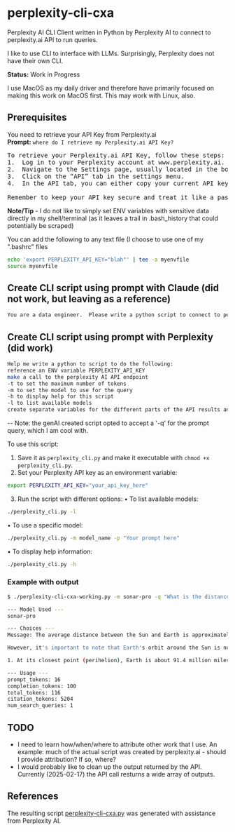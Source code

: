 # perplexity-cli-cxa
Perplexity AI CLI Client written in Python by Perplexity AI to connect to perplexity.ai API to run queries.

I like to use CLI to interface with LLMs.  Surprisingly, Perplexity does not have their own CLI.

**Status:** Work in Progress

I use MacOS as my daily driver and therefore have primarily focused on making this work on MacOS first.  This may work with Linux, also.

## Prerequisites
You need to retrieve your API Key from Perplexity.ai    
**Prompt:**  `where do I retrieve my Perplexity.ai API Key?`

<pre>
To retrieve your Perplexity.ai API Key, follow these steps:
1.	Log in to your Perplexity account at www.perplexity.ai.
2.	Navigate to the Settings page, usually located in the bottom left corner of the interface.
3.	Click on the “API” tab in the settings menu.
4.	In the API tab, you can either copy your current API key or generate a new one by clicking the “Generate” button.

Remember to keep your API key secure and treat it like a password. The API key is a long-lived access token that you can use until you manually refresh or delete it.
</pre>

**Note/Tip** - I do not like to simply set ENV variables with sensitive data directly in my shell/terminal (as it leaves a trail in .bash_history that could potentially be scraped)

You can add the following to any text file (I choose to use one of my ".bashrc" files
```bash
echo 'export PERPLEXITY_API_KEY="blah"' | tee -a myenvfile
source myenvfile
```

## Create CLI script using prompt with Claude (did not work, but leaving as a reference)
```bash
You are a data engineer.  Please write a python script to connect to perplexity.ai from the macos bash shell.  The script should accept parameters 1/ list available models using '-l' 2/ use a specific model using '-m' or '--model'.  The script should read the environment variable 'PERPLEXITY_API_KEY'.  It should also accept a '-h' or '--help' to return syntax examples"
```

## Create CLI script using prompt with Perplexity (did work)

```bash
Help me write a python to script to do the following:
reference an ENV variable PERPLEXITY_API_KEY 
make a call to the perplexity AI API endpoint
-t to set the maximum number of tokens
-m to set the model to use for the query
-h to display help for this script
-l to list available models
create separate variables for the different parts of the API results and then print each part with a header.
```
-- Note:  the genAI created script opted to accept a '-q' for the prompt query, which I am cool with.

To use this script:
1.	Save it as `perplexity_cli.py` and make it executable with `chmod +x perplexity_cli.py`.
2.	Set your Perplexity API key as an environment variable:

```bash
export PERPLEXITY_API_KEY="your_api_key_here"
```

3.	Run the script with different options:
•	To list available models:
```bash
./perplexity_cli.py -l
```

•	To use a specific model:
```bash
./perplexity_cli.py -m model_name -p "Your prompt here"
```

•	To display help information:
```bash
./perplexity_cli.py -h
```

### Example with output
```bash
$ ./perplexity-cli-cxa-working.py -m sonar-pro -q "What is the distance between the Sun and Earth?"

--- Model Used ---
sonar-pro

--- Choices ---
Message: The average distance between the Sun and Earth is approximately 93 million miles (150 million kilometers)[1][4]. This distance is also defined as 1 Astronomical Unit (AU)[4].

However, it's important to note that Earth's orbit around the Sun is not perfectly circular, but slightly elliptical. This means the actual distance varies throughout the year:

1. At its closest point (perihelion), Earth is about 91.4 million miles

--- Usage ---
prompt_tokens: 16
completion_tokens: 100
total_tokens: 116
citation_tokens: 5204
num_search_queries: 1
```

## TODO
* I need to learn how/when/where to attribute other work that I use.  An example: much of the actual script was created by perplexity.ai - should I provide attribution?  If so, where?
* I would probably like to clean up the output returned by the API.  Currently (2025-02-17) the API call resturns a wide array of outputs.  

## References

The resulting script [perplexity-cli-cxa.py](./perplexity-cli-cxa.py) was generated with assistance from Perplexity AI. 
